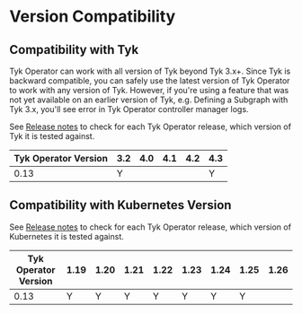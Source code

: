 # Version Compatibility

## Compatibility with Tyk
Tyk Operator can work with all version of Tyk beyond Tyk 3.x+. Since Tyk is backward compatible, you can safely use the latest version of Tyk Operator to work with any version of Tyk. However, if you're using a feature that was not yet available on an earlier version of Tyk, e.g. Defining a Subgraph with Tyk 3.x, you'll see error in Tyk Operator controller manager logs.

See [Release notes](https://github.com/TykTechnologies/tyk-operator/releases) to check for each Tyk Operator release, which version of Tyk it is tested against.

 |Tyk Operator Version | 3.2 | 4.0 | 4.1 | 4.2 | 4.3 |
 |---------------------|-----|-----|-----|-----|-----|
 |0.13                 | Y   |     |     |     | Y   |

## Compatibility with Kubernetes Version

See [Release notes](https://github.com/TykTechnologies/tyk-operator/releases) to check for each Tyk Operator release, which version of Kubernetes it is tested against.

 |Tyk Operator Version | 1.19 | 1.20 | 1.21 | 1.22 | 1.23 | 1.24 | 1.25 | 1.26 |
 |---------------------|------|------|------|------|------|------|------|------|
 |0.13                 | Y    | Y    | Y    | Y    | Y    | Y    | Y    |      |
